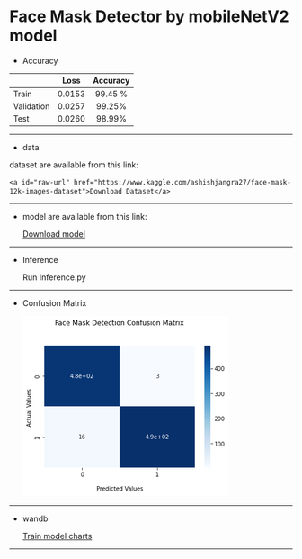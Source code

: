 
# Face Mask Detector by mobileNetV2 model

* Accuracy


|              | Loss  | Accuracy             |
| :----------- | :------: | :-------------: |
 Train         | 0.0153   | 99.45 %
 Validation    | 0.0257    | 99.25%
 Test          | 0.0260    | 98.99%
 
 ----------------------------------------------------------------------------------------------------------------
 * data

dataset are available from this link:

    
    <a id="raw-url" href="https://www.kaggle.com/ashishjangra27/face-mask-12k-images-dataset">Download Dataset</a>

 ----------------------------------------------------------------------------------------------------------------
 * model are available from this link:


     <a id="raw-url" href="https://drive.google.com/file/d/1-Z7njUJgVKscKybfBdl9cNTItAUn05OV/view?usp=sharing">Download model</a>
    
 -----------------------------------------------------------------------------------------------------------------
 * Inference
  
  
    Run Inference.py
 ------------------------------------------------------------------------------------------------------------------
 
  * Confusion Matrix

    <img src="confusion-mtx.png"/>
 -------------------------------------------------------------------------------------------------------------------
 * wandb
 
   <a id="raw-url" href="https://wandb.ai/fereshteh_ebadi/Face_Mask?workspace=user-fereshteh_ebadi">Train model charts</a>
   

 -------------------------------------------------------------------------------------------------------------------
